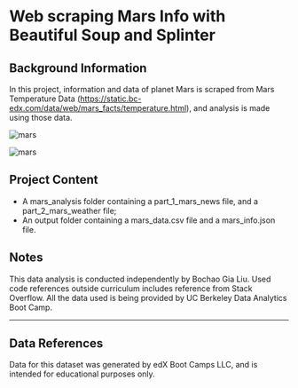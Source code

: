 # Web scraping Mars Info with Beautiful Soup and Splinter

## Background Information
In this project, information and data of planet Mars is scraped from Mars Temperature Data (https://static.bc-edx.com/data/web/mars_facts/temperature.html), and analysis is made using those data.

![mars](https://upload.wikimedia.org/wikipedia/commons/0/0c/Mars_-_August_30_2021_-_Flickr_-_Kevin_M._Gill.png)


![mars](https://smd-cms.nasa.gov/wp-content/uploads/2023/04/272_MarsInSight_poster-jpg.webp)

## Project Content
- A mars_analysis folder containing a part_1_mars_news file, and a part_2_mars_weather file;
- An output folder containing a mars_data.csv file and a mars_info.json file.

## Notes
This data analysis is conducted independently by Bochao Gia Liu. 
Used code references outside curriculum includes reference from Stack Overflow. 
All the data used is being provided by UC Berkeley Data Analytics Boot Camp. 

* * *
## Data References
Data for this dataset was generated by edX Boot Camps LLC, and is intended for educational purposes only.
